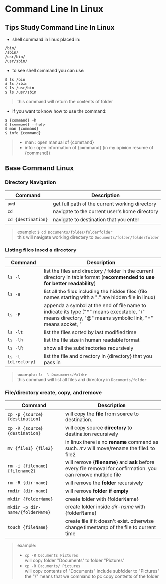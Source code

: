 # Command Line In Linux
## Tips Study Command Line In Linux 
- shell command in linux placed in:
```
/bin/
/sbin/ 
/usr/bin/ 
/usr/sbin/ 
```
- to see shell command you can use:
```
$ ls /bin 
$ ls /sbin 
$ ls /usr/bin 
$ ls /usr/sbin 
```
> this command will return the contents of folder
- if you want to know how to use the command:
```
$ {command} -h 
$ {command} --help
$ man {command}
$ info {command}
```
> - man : open manual of {command}
> - info : open information of {command} (in my opinion resume of {command})

## Base Command Linux 

### Directory Navigation
| Command | Description |
| ---- | ---- |
| `pwd` | get full path of the current working directory |
| `cd` | navigate to the current user's home directory |
| `cd {destination}` | navigate to destination that you enter |
> example: `$ cd Documents/folder/folderfolder` <br/>
> this will navigate working directory to `Documents/folder/folderfolder`

### Listing files insed a directory 
| Command | Description |
| ---- | ---- |
| `ls -l` | list the files and directory / folder in the current directory in table format (**recommended to use for better readability**) |
| `ls -a` | list all the files including the hidden files (file names starting with a "." are hidden file in linux) |
| `ls -F` | appenda a symbol at the end of file name to indicate its type ("\*" means executable, "/" means directory, "@" means symbolic link, "=" means socket, "|" means named pipe, ">" means door) |
| `ls -lt` | list the files sorted by last modified time |
| `ls -lh` | list the file size in human readable format |
| `ls -lR` | show all the subdirectories recursively |
| `ls -l {directory}` | list the file and directory in {directory} that you pass in
> example : `ls -l Documents/folder` <br/>
> this command will list all files and directory in `Documents/folder`

### File/directory create, copy, and remove
| Command | Description |
| ---- | ---- |
| `cp -p {source} {destination}` | will copy the **file** from source to destination. |
| `cp -R {source} {destination}` | will copy source **directory** to destination recursively |
| `mv {file1} {file2}` | in linux there is no **rename** command as such. *mv* will move/rename the file1 to file2 |
| `rm -i {filename} {filename2}` | will remove {**filename**} and **ask** before every file removal for confirmation. you can remove multiple file |
| `rm -R {dir-name}` | will remove the **folder** recursively |
| `rmdir {dir-name}` | will remove **folder if empty** |
| `mkdir {folderName}` | create folder with {folderName} |
| `mkdir -p dir-name/{folderName}` | create folder inside *dir-name* with {folderName} |
| `touch {fileName}` | create file if it doesn't exist. otherwise change timestamp of the file to current time |
> example: <br/>
> - `cp -R Documents Pictures` <br/>
> will copy folder "Documents" to folder "Pictures" <br/>
> - `cp -R Documents/ Pictures` <br/>
> will copy contents of "Documents" include subfolder to "Pictures" <br/> the "/" means that we command to pc copy contents of the folder

